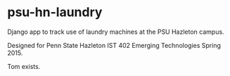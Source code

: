 # psu-hn-laundry
Django app to track use of laundry machines at the PSU Hazleton campus.

Designed for Penn State Hazleton IST 402 Emerging Technologies Spring 2015.

Tom exists.
